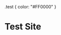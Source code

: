 
[//]: # "Comment"

<head>
  <title>Sombrero Worm Test Site</title>
  <css>
    .test {
      color: "#FF0000"
    }
  </css>
</head>

# Test Site
